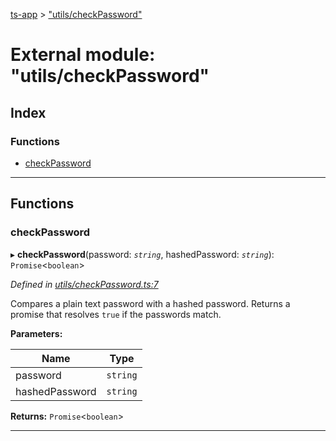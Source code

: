 [ts-app](../README.md) > ["utils/checkPassword"](../modules/_utils_checkpassword_.md)

# External module: "utils/checkPassword"

## Index

### Functions

* [checkPassword](_utils_checkpassword_.md#checkpassword)

---

## Functions

<a id="checkpassword"></a>

###  checkPassword

▸ **checkPassword**(password: *`string`*, hashedPassword: *`string`*): `Promise`<`boolean`>

*Defined in [utils/checkPassword.ts:7](https://github.com/jmeyers91/ts-app/blob/ae30f87/src/utils/checkPassword.ts#L7)*

Compares a plain text password with a hashed password. Returns a promise that resolves `true` if the passwords match.

**Parameters:**

| Name | Type |
| ------ | ------ |
| password | `string` |
| hashedPassword | `string` |

**Returns:** `Promise`<`boolean`>

___

